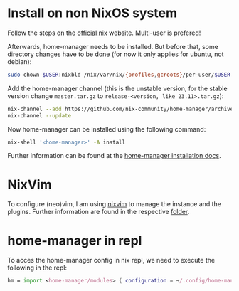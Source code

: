 # Install on non NixOS system

Follow the steps on the [official nix](https://nixos.org/download/) website. Multi-user is prefered!

Afterwards, home-manager needs to be installed. But before that, some directory changes have to be done (for now it only applies for ubuntu, not debian):

```sh
sudo chown $USER:nixbld /nix/var/nix/{profiles,gcroots}/per-user/$USER
```

Add the home-manager channel (this is the unstable version, for the stable version change `master.tar.gz` to `release-<version, like 23.11>.tar.gz`):

```sh
nix-channel --add https://github.com/nix-community/home-manager/archive/master.tar.gz home-manager
nix-channel --update
```

Now home-manager can be installed using the following command:

```sh
nix-shell '<home-manager>' -A install
```

Further information can be found at the [home-manager installation docs](https://nix-community.github.io/home-manager/index.xhtml#sec-install-standalone).

# NixVim

To configure (neo)vim, I am using [nixvim](https://nix-community.github.io/nixvim/) to manage the instance and the plugins.
Further information are found in the respective [folder](programs/nvim/README.md).

# home-manager in repl

To acces the home-manager config in nix repl, we need to execute the following in the repl:

```nix
hm = import <home-manager/modules> { configuration = ~/.config/home-manager/home.nix; pkgs = import <nixpkgs> {}; }
```
